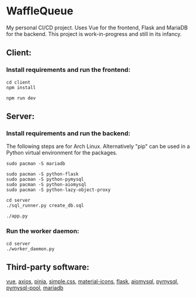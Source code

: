 # WaffleQueue

My personal CI/CD project. Uses Vue for the frontend, Flask and MariaDB for the
backend. This project is work-in-progress and still in its infancy.

## Client:

### Install requirements and run the frontend:
```text
cd client
npm install

npm run dev
```

## Server:

### Install requirements and run the backend:
The following steps are for Arch Linux. Alternatively "pip" can be used in a
Python virtual environment for the packages.
```text
sudo pacman -S mariadb

sudo pacman -S python-flask
sudo pacman -S python-pymysql
sudo pacman -S python-aiomysql
sudo pacman -S python-lazy-object-proxy

cd server
./sql_runner.py create_db.sql

./app.py
```

### Run the worker daemon:
```text
cd server
./worker_daemon.py
```

## Third-party software:

[vue](https://github.com/vuejs/),
[axios](https://github.com/axios/axios),
[pinia](https://github.com/vuejs/pinia),
[simple.css](https://github.com/kevquirk/simple.css),
[material-icons](https://github.com/marella/material-icons),
[flask](https://github.com/pallets/flask/),
[aiomysql](https://github.com/aio-libs/aiomysql),
[pymysql](https://github.com/PyMySQL/PyMySQL),
[pymysql-pool](https://github.com/jkklee/pymysql-pool),
[mariadb](https://github.com/MariaDB/server)